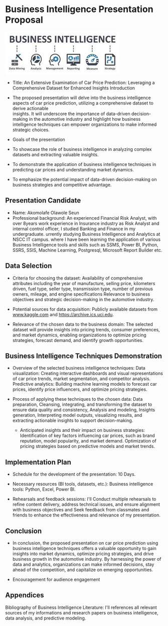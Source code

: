 # Business Intelligence Presentation Proposal
![my image](https://github.com/Benakone/Capstone_Class_2024/blob/main/Images/download.jpg?raw=true)

- Title: An Extensive Examination of Car Price Prediction: Leveraging a Comprehensive Dataset for Enhanced Insights
Introduction
- The proposed presentation will delve into the business intelligence aspects of car price prediction, utilizing a comprehensive dataset to derive actionable   
  insights. It will underscore the importance of data-driven decision-making in the automotive industry and highlight how business intelligence techniques can 
  empower organizations to make informed strategic choices.
  
- Goals of the presentation
- To showcase the role of business intelligence in analyzing complex datasets and extracting valuable insights.
- To demonstrate the application of business intelligence techniques in predicting car prices and understanding market dynamics.
- To emphasize the potential impact of data-driven decision-making on business strategies and competitive advantage.

## Presentation Candidate
- Name: Akomolafe Olawole Seun
- Professional background: An experienced Financial Risk Analyst, with over 8years work experience in Insurance industry as Risk Analyst  and internal control 
  officer, I studied Banking and Finance in my undergraduate.  urrently studying Business Intelligence and Analytics at NSCC IT campus. where I have been learning 
  the application of various Business Intelligence tools and skills such as SSMS, Power BI, Python, SSRS, SSIS, Machine Learning, Postgresql, Microsoft Report 
  Builder etc.

## Data Selection
- Criteria for choosing the dataset: Availability of comprehensive attributes including the year of manufacture, selling price, kilometers driven, fuel type, 
  seller type, transmission type, number of previous owners, mileage, and engine specifications Relevance to business objectives and strategic decision-making in 
  the automotive industry.
- Potential sources for data acquisition: Publicly available datasets from www.kaggle.com and https://archive.ics.uci.edu.
  
- Relevance of the chosen data to the business domain: The selected dataset will provide insights into pricing trends, consumer preferences, and market dynamics, 
  enabling organizations to optimize pricing strategies, forecast demand, and identify growth opportunities.

## Business Intelligence Techniques Demonstration
- Overview of the selected business intelligence techniques: 
  Data visualization: Creating interactive dashboards and visual representations of car price trends, market segmentation, and competitor analysis.
  Predictive analytics: Building machine learning models to forecast car prices, identify price influencers, and optimize pricing strategies.

- Process of applying these techniques to the chosen data: Data preparation, Cleansing, integrating, and transforming the dataset to ensure data quality and 
  consistency, Analysis and modeling, Insights generation, Interpreting model outputs, visualizing results, and extracting actionable insights to support
  decision-making.

  - Anticipated insights and their impact on business strategies: Identification of key factors influencing car prices, such as brand reputation, model 
    popularity, and market demand. Optimization of pricing strategies based on predictive models and market trends.


## Implementation Plan
- Schedule for the development of the presentation: 10 Days.
  
- Necessary resources (BI tools, datasets, etc.): Business intelligence tools: Python, Excel, Power BI.
  
- Rehearsals and feedback sessions: I'll Conduct multiple rehearsals to refine content delivery, address technical issues, and ensure alignment with business 
  objectives and Seek feedback from classmates and friends to enhance the effectiveness and relevance of my presentation.


## Conclusion

- In conclusion, the proposed presentation on car price prediction using business intelligence techniques offers a valuable opportunity to gain insights into 
  market dynamics, optimize pricing strategies, and drive business growth in the automotive industry. By harnessing the power of data and analytics, organizations 
  can make informed decisions, stay ahead of the competition, and capitalize on emerging opportunities.
  
- Encouragement for audience engagement

## Appendices
Bibliography of Business Intelligence Literature:
I'll references all relevant sources of my informations and research papers on business intelligence, data analysis, and predictive modeling.
